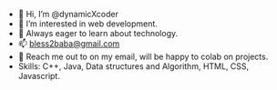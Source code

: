 - 👋 Hi, I’m @dynamicXcoder
- 👀 I’m interested in web development.
- 🌱 Always eager to learn about technology.
- 📫 bless2baba@gmail.com
- 💞️ Reach me out to on my email, will be happy to colab on projects.
- Skills: C++, Java, Data structures and Algorithm, HTML, CSS, Javascript.

<!---
dynamicXcoder/dynamicXcoder is a ✨ special ✨ repository because its `README.md` (this file) appears on your GitHub profile.
You can click the Preview link to take a look at your changes.
--->
